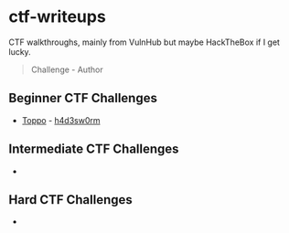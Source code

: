 # ctf-writeups
CTF walkthroughs, mainly from VulnHub but maybe HackTheBox if I get lucky.

> Challenge - Author

## Beginner CTF Challenges
 - [Toppo] - [h4d3sw0rm]
 
## Intermediate CTF Challenges
 -

## Hard CTF Challenges
 - 
 
 [Toppo]: <https://github.com/kieran-walker-0/ctf-walkthroughs/blob/master/Beginner-Toppo.md>
 [h4d3sw0rm]: <https://twitter.com/h4d3sw0rm>
